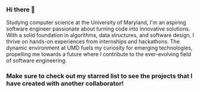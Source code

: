 ### Hi there 👋

Studying computer science at the University of Maryland, I'm an aspiring software engineer 
passionate about turning code into innovative solutions. With a solid foundation in algorithms, 
data structures, and software design, I thrive on hands-on experiences from internships and 
hackathons. The dynamic environment at UMD fuels my curiosity for emerging technologies, 
propelling me towards a future where I contribute to the ever-evolving field of software engineering.

### **Make sure to check out my starred list to see the projects that I have created with another collaborator!**

<!--
**Saharsh365/Saharsh365** is a ✨ _special_ ✨ repository because its `README.md` (this file) appears on your GitHub profile.

Here are some ideas to get you started:

- 🔭 I’m currently working on ...
- 🌱 I’m currently learning ...
- 👯 I’m looking to collaborate on ...
- 🤔 I’m looking for help with ...
- 💬 Ask me about ...
- 📫 How to reach me: ...
- 😄 Pronouns: ...
- ⚡ Fun fact: ...
-->
